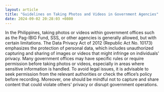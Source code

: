 ```yaml
---
layout: article
title: "Guidelines on Taking Photos and Videos in Government Agencies"
date: 2024-09-02 20:28:03 +0800
---
```


<p>In the Philippines, taking photos or videos within government offices such as the Pag-IBIG Fund, SSS, or other agencies is generally allowed, but with certain limitations. The Data Privacy Act of 2012 (Republic Act No. 10173) emphasizes the protection of personal data, which includes unauthorized capturing and sharing of images or videos that might infringe on individuals' privacy. Many government offices may have specific rules or require permission before taking photos or videos, especially in areas where sensitive information is handled. To avoid legal issues, it is advisable to seek permission from the relevant authorities or check the office’s policy before recording. Moreover, one should be mindful not to capture and share content that could violate others' privacy or disrupt government operations.</p>